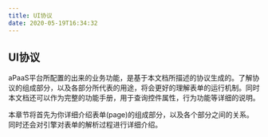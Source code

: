 ```yaml
---
title: UI协议
date: 2020-05-19T16:34:32
---
```


## UI协议

aPaaS平台所配置的出来的业务功能，是基于本文档所描述的协议生成的。了解协议的组成部分，以及各部分所代表的用途，将会更好的理解表单的运行机制。同时本文档还可以作为完整的功能手册，用于查询控件属性，行为功能等详细的说明。

本章节将首先为你详细介绍表单(page)的组成部分，以及各个部分之间的关系。同时还会对引擎对表单的解析过程进行详细介绍。